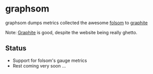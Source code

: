 graphsom
===============

graphsom dumps metrics collected the awesome [folsom](https://github.com/boundary/folsom) to
[graphite](http://graphite.wikidot.com/)

Note: [Graphite](http://graphite.wikidot.com/) is good, despite the
website being really ghetto. 

Status
------

* Support for folsom's gauge metrics
* Rest coming very soon ...

